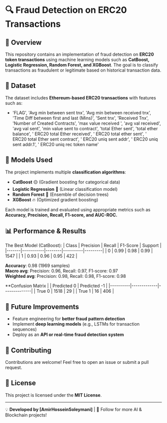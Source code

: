 # 🔍 Fraud Detection on ERC20 Transactions

## 📌 Overview
This repository contains an implementation of fraud detection on **ERC20 token transactions** using machine learning models such as **CatBoost, Logistic Regression, Random Forest, and XGBoost**. The goal is to classify transactions as fraudulent or legitimate based on historical transaction data.

## 📂 Dataset
The dataset includes **Ethereum-based ERC20 transactions** with features such as:
- 'FLAG', 'Avg min between sent tnx', 'Avg min between received tnx',
       'Time Diff between first and last (Mins)', 'Sent tnx', 'Received Tnx',
       'Number of Created Contracts', 'max value received ',
       'avg val received', 'avg val sent', 'min value sent to contract',
       'total Ether sent', 'total ether balance',
       ' ERC20 total Ether received', ' ERC20 total ether sent',
       ' ERC20 total Ether sent contract', ' ERC20 uniq sent addr',
       ' ERC20 uniq sent addr.1', ' ERC20 uniq rec token name'

## 📖 Models Used
The project implements multiple **classification algorithms**:
- **CatBoost** 🟡 (Gradient boosting for categorical data)
- **Logistic Regression** 🔵 (Linear classification model)
- **Random Forest** 🌳 (Ensemble of decision trees)
- **XGBoost** 🔥 (Optimized gradient boosting)

Each model is trained and evaluated using appropriate metrics such as **Accuracy, Precision, Recall, F1-score, and AUC-ROC.**


## 📊 Performance & Results
The Best Model (CatBoost):
| Class | Precision | Recall | F1-Score | Support |
|-------|-----------|--------|----------|---------|
| 0     | 0.99      | 0.98   | 0.99     | 1547    |
| 1    | 0.93      | 0.96   | 0.95     | 422     |

**Accuracy**: 0.98 (1969 samples)  
**Macro avg**: Precision: 0.96, Recall: 0.97, F1-score: 0.97  
**Weighted avg**: Precision: 0.98, Recall: 0.98, F1-score: 0.98

**Confusion Matrix
|          | Predicted 0 | Predicted -1 |
|----------|-------------|--------------|
| True 0   | 1518        | 29           |
| True 1  | 16          | 406          |


## 📌 Future Improvements
- Feature engineering for **better fraud pattern detection**
- Implement **deep learning models** (e.g., LSTMs for transaction sequences)
- Deploy as an **API or real-time fraud detection system**

## 🤝 Contributing
Contributions are welcome! Feel free to open an issue or submit a pull request.

## 📜 License
This project is licensed under the **MIT License**.

---
💡 **Developed by [AmirHosseinSoleymani]** | 🚀 Follow for more AI & Blockchain projects!
